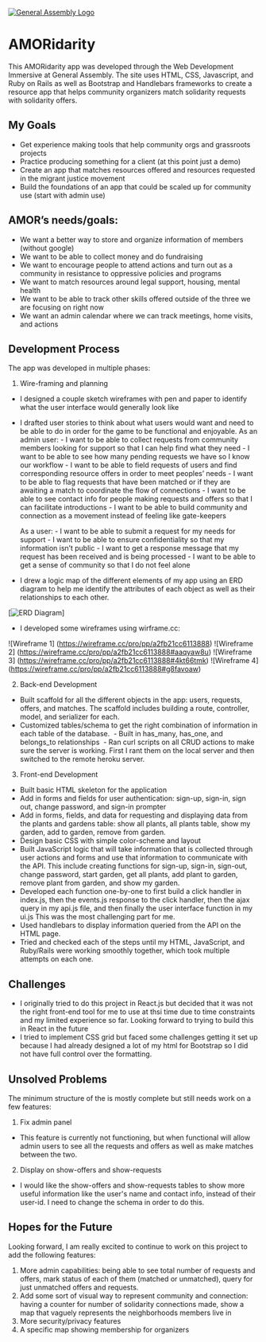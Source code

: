 [![General Assembly Logo](https://camo.githubusercontent.com/1a91b05b8f4d44b5bbfb83abac2b0996d8e26c92/687474703a2f2f692e696d6775722e636f6d2f6b6538555354712e706e67)](https://generalassemb.ly/education/web-development-immersive)

# AMORidarity
This AMORidarity app was developed through the Web Development Immersive at General Assembly. The site uses HTML, CSS, Javascript, and Ruby on Rails as well as Bootstrap and Handlebars frameworks to create a resource app that helps community organizers match solidarity requests with solidarity offers.


## My Goals
  - Get experience making tools that help community orgs and grassroots projects
  - Practice producing something for a client (at this point just a demo)
  - Create an app that matches resources offered and resources requested in the migrant justice movement
  - Build the foundations of an app that could be scaled up for community use (start with admin use)
  
## AMOR’s needs/goals:
  - We want a better way to store and organize information of members (without google)
  - We want to be able to collect money and do fundraising
  - We want to encourage people to attend actions and turn out as a community in resistance to oppressive policies and programs
  - We want to match resources around legal support, housing, mental health
  - We want to be able to track other skills offered outside of the three we are focusing on right now
  - We want an admin calendar where we can track meetings, home visits, and actions

## Development Process
The app was developed in multiple phases:

1. Wire-framing and planning
  - I designed a couple sketch wireframes with pen and paper to identify what the user interface would generally look like
  - I drafted user stories to think about what users would want and need to be able to do in order for the game to be functional and enjoyable.
      As an admin user: 
        - I want to be able to collect requests from community members looking for support so that I can help find what they need
        - I want to be able to see how many pending requests we have so I know our workflow
        - I want to be able to field requests of users and find corresponding resource offers in order to meet peoples’ needs
        - I want to be able to flag requests that have been matched or if they are awaiting a match to coordinate the flow of connections
        - I want to be able to see contact info for people making requests and offers so that I can facilitate introductions
        - I want to be able to build community and connection as a movement instead of feeling like gate-keepers

      As a user:
        - I want to be able to submit a request for my needs for support
        - I want to be able to ensure confidentiality so that my information isn’t public
        - I want to get a response message that my request has been received and is being processed
        - I want to be able to get a sense of community so that I do not feel alone

  - I drew a logic map of the different elements of my app using an ERD diagram to help me identify the attributes of each object as well as their relationships to each other.

  [![ERD Diagram](https://i.imgur.com/Kwy61iX.png?1)]
  
  - I developed some wireframes using wirframe.cc:
  
  ![Wireframe 1] (https://wireframe.cc/pro/pp/a2fb21cc6113888)
  ![Wireframe 2] (https://wireframe.cc/pro/pp/a2fb21cc6113888#aaqyaw8u)
  ![Wireframe 3] (https://wireframe.cc/pro/pp/a2fb21cc6113888#4kt66tmk)
  ![Wireframe 4] (https://wireframe.cc/pro/pp/a2fb21cc6113888#g8favoaw)
  
  

2. Back-end Development
  - Built scaffold for all the different objects in the app: users, requests, offers, and matches. The scaffold includes building a route, controller, model, and serializer for each.
  - Customized tables/schema to get the right combination of information in each table of the database.
  - Built in has_many, has_one, and belongs_to relationships
  - Ran curl scripts on all CRUD actions to make sure the server is working. First I rant them on the local server and then switched to the remote heroku server.

3. Front-end Development
  - Built basic HTML skeleton for the application
  - Add in forms and fields for user authentication: sign-up, sign-in, sign out, change password, and sign-in prompter
  - Add in forms, fields, and data for requesting and displaying data from the plants and gardens table: show all plants, all plants table, show my garden, add to garden, remove from garden.
  - Design basic CSS with simple color-scheme and layout
  - Built JavaScript logic that will take information that is collected through user actions and forms and use that information to communicate with the API. This include creating functions for sign-up, sign-in, sign-out, change password, start garden, get all plants, add plant to garden, remove plant from garden, and show my garden.
  - Developed each function one-by-one to first build a click handler in index.js, then the events.js response to the click handler, then the ajax query in my api.js file, and then finally the user interface function in my ui.js This was the most challenging part for me.
  - Used handlebars to display information queried from the API on the HTML page.
  - Tried and checked each of the steps until my HTML, JavaScript, and Ruby/Rails  were working smoothly together, which took multiple attempts on each one.

## Challenges
  - I originally tried to do this project in React.js but decided that it was not the right front-end tool for me to use at thsi time due to time constraints and my limited experience so far. Looking forward to trying to build this in React in the future
  - I tried to implement CSS grid but faced some challenges getting it set up because I had already designed a lot of my html for Bootstrap so I did not have full control over the formatting.


## Unsolved Problems
The minimum structure of the is mostly complete but still needs work on a few features:
1. Fix admin panel
  - This feature is currently not functioning, but when functional will allow admin users to see all the requests and offers as well as make matches between the two.
2. Display on show-offers and show-requests
  - I would like the show-offers and show-requests tables to show more useful information like the user's name and contact info, instead of their user-id. I need to change the schema in order to do this.

## Hopes for the Future
Looking forward, I am really excited to continue to work on this project to add the following features:
1. More admin capabilities: being able to see total number of requests and offers, mark status of each of them (matched or unmatched), query for just unmatched offers and requests.
2. Add some sort of visual way to represent community and connection: having a counter for number of solidarity connections made, show a map that vaguely represents the neighborhoods members live in
3. More security/privacy features
4. A specific map showing membership for organizers
